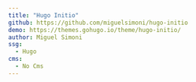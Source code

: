 ```yaml
---
title: "Hugo Initio"
github: https://github.com/miguelsimoni/hugo-initio
demo: https://themes.gohugo.io/theme/hugo-initio/
author: Miguel Simoni
ssg:
  - Hugo
cms:
  - No Cms
---
```

